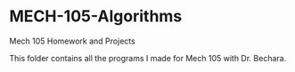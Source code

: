 # MECH-105-Algorithms
Mech 105 Homework and Projects


This folder contains all the programs I made for Mech 105 with Dr. Bechara.
